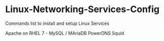 # Linux-Networking-Services-Config
Commands list to install and setup Linux Services


Apache on RHEL 7 - 
MySQL / MAriaDB
PowerDNS
Squid
